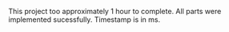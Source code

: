 This project too approximately 1 hour to complete. All parts were implemented sucessfully. Timestamp is in ms. 
